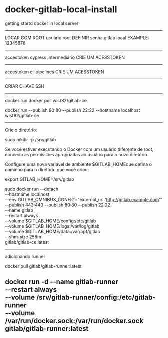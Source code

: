 # docker-gitlab-local-install
getting startd docker in local server

-----------------------------------------------------------------------------------------
LOCAR COM ROOT 
usuário root
DEFINIR
senha gitlab local 
EXAMPLE: 12345678

-----------------------------------------------------------------------------------------

accestoken cypress intermediário
CRIE UM ACESSTOKEN

-----------------------------------------------------------------------------------------

accestoken ci-pipelines
CRIE UM ACESSTOKEN

-----------------------------------------------------------------------------------------

CRIAR CHAVE SSH 



-----------------------------------------------------------------------------------------
docker run
docker pull wlsf82/gitlab-ce

docker run --publish 80:80 --publish 22:22 --hostname localhost wlsf82/gitlab-ce

-----------------------------------------------------------------------------------------
Crie o diretório:

sudo mkdir -p /srv/gitlab

Se você estiver executando o Docker com um usuário diferente de root, conceda as permissões apropriadas ao usuário para o novo diretório.

Configure uma nova variável de ambiente $GITLAB_HOMEque defina o caminho para o diretório que você criou:

export GITLAB_HOME=/srv/gitlab




sudo docker run --detach \
   --hostname localhost \
   --env GITLAB_OMNIBUS_CONFIG="external_url 'http://gitlab.example.com'" \
   --publish 443:443 --publish 80:80 --publish 22:22 \
   --name gitlab \
   --restart always \
   --volume $GITLAB_HOME/config:/etc/gitlab \
   --volume $GITLAB_HOME/logs:/var/log/gitlab \
   --volume $GITLAB_HOME/data:/var/opt/gitlab \
   --shm-size 256m \
   gitlab/gitlab-ce:latest


-----------------------------------------------------------------------------------------


adicionando runner

docker pull gitlab/gitlab-runner:latest

docker run -d --name gitlab-runner \
  --restart always \
  --volume /srv/gitlab-runner/config:/etc/gitlab-runner \
  --volume /var/run/docker.sock:/var/run/docker.sock \
  gitlab/gitlab-runner:latest
-----------------------------------------------------------------------------------------

